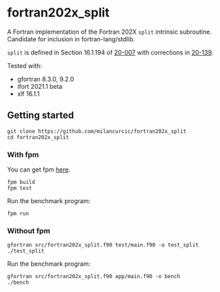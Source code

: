 # fortran202x_split

A Fortran implementation of the Fortran 202X `split` intrinsic subroutine.
Candidate for inclusion in fortran-lang/stdlib.

`split` is defined in Section 16.1.194 of
[20-007](https://j3-fortran.org/doc/year/20/20-007.pdf) with corrections in
[20-139](https://j3-fortran.org/doc/year/20/20-139.txt).

Tested with:

* gfortran 8.3.0, 9.2.0
* ifort 2021.1 beta
* xlf 16.1.1

## Getting started

```
git clone https://github.com/milancurcic/fortran202x_split
cd fortran202x_split
```

### With fpm

You can get fpm [here](https://github.com/fortran-lang/fpm).

```
fpm build
fpm test
```

Run the benchmark program:

```
fpm run
```

### Without fpm

```
gfortran src/fortran202x_split.f90 test/main.f90 -o test_split
./test_split
```

Run the benchmark program:

```
gfortran src/fortran202x_split.f90 app/main.f90 -o bench
./bench
```
